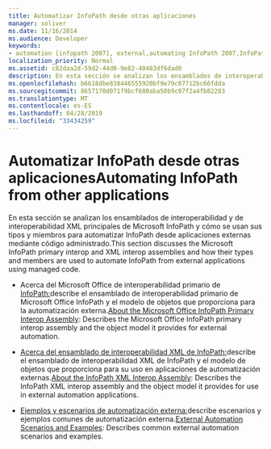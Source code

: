 ```yaml
---
title: Automatizar InfoPath desde otras aplicaciones
manager: soliver
ms.date: 11/16/2014
ms.audience: Developer
keywords:
- automation [infopath 2007], external,automating InfoPath 2007,InfoPath 2007, automating from other applications
localization_priority: Normal
ms.assetid: c82daa2d-59d2-44d0-9e82-40483df6dad0
description: En esta sección se analizan los ensamblados de interoperabilidad y de interoperabilidad XML principales de Microsoft InfoPath y cómo se usan sus tipos y miembros para automatizar InfoPath desde aplicaciones externas mediante código administrado.
ms.openlocfilehash: b6618dbe838446555920bf9e79c07712bc66fdda
ms.sourcegitcommit: 8657170d071f9bcf680aba50b9c07f2a4fb82283
ms.translationtype: MT
ms.contentlocale: es-ES
ms.lasthandoff: 04/28/2019
ms.locfileid: "33434259"
---
```

# <a name="automating-infopath-from-other-applications"></a><span data-ttu-id="0e69d-104">Automatizar InfoPath desde otras aplicaciones</span><span class="sxs-lookup"><span data-stu-id="0e69d-104">Automating InfoPath from other applications</span></span>

<span data-ttu-id="0e69d-105">En esta sección se analizan los ensamblados de interoperabilidad y de interoperabilidad XML principales de Microsoft InfoPath y cómo se usan sus tipos y miembros para automatizar InfoPath desde aplicaciones externas mediante código administrado.</span><span class="sxs-lookup"><span data-stu-id="0e69d-105">This section discusses the Microsoft InfoPath primary interop and XML interop assemblies and how their types and members are used to automate InfoPath from external applications using managed code.</span></span>

- <span data-ttu-id="0e69d-106">Acerca del Microsoft Office de interoperabilidad primario de [InfoPath:](about-the-microsoft-office-infopath-primary-interop-assembly.md)describe el ensamblado de interoperabilidad primario de Microsoft Office InfoPath y el modelo de objetos que proporciona para la automatización externa.</span><span class="sxs-lookup"><span data-stu-id="0e69d-106">[About the Microsoft Office InfoPath Primary Interop Assembly](about-the-microsoft-office-infopath-primary-interop-assembly.md): Describes the Microsoft Office InfoPath primary interop assembly and the object model it provides for external automation.</span></span>
    
- <span data-ttu-id="0e69d-107">[Acerca del ensamblado de interoperabilidad XML de InfoPath:](about-the-infopath-xml-interop-assembly.md)describe el ensamblado de interoperabilidad XML de InfoPath y el modelo de objetos que proporciona para su uso en aplicaciones de automatización externas.</span><span class="sxs-lookup"><span data-stu-id="0e69d-107">[About the InfoPath XML Interop Assembly](about-the-infopath-xml-interop-assembly.md): Describes the InfoPath XML interop assembly and the object model it provides for use in external automation applications.</span></span>
    
- <span data-ttu-id="0e69d-108">[Ejemplos y escenarios de automatización externa:](external-automation-scenarios-and-examples.md)describe escenarios y ejemplos comunes de automatización externa.</span><span class="sxs-lookup"><span data-stu-id="0e69d-108">[External Automation Scenarios and Examples](external-automation-scenarios-and-examples.md): Describes common external automation scenarios and examples.</span></span>
    


